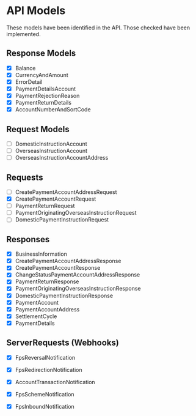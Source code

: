 # API Models

These models have been identified in the API.
Those checked have been implemented.

## Response Models

* [x] Balance
* [x] CurrencyAndAmount
* [x] ErrorDetail
* [x] PaymentDetailsAccount
* [x] PaymentRejectionReason
* [x] PaymentReturnDetails
* [x] AccountNumberAndSortCode

## Request Models

* [ ] DomesticInstructionAccount
* [ ] OverseasInstructionAccount
* [ ] OverseasInstructionAccountAddress

## Requests

* [ ] CreatePaymentAccountAddressRequest
* [x] CreatePaymentAccountRequest
* [ ] PaymentReturnRequest
* [ ] PaymentOriginatingOverseasInstructionRequest
* [ ] DomesticPaymentInstructionRequest

## Responses

* [x] BusinessInformation
* [x] CreatePaymentAccountAddressResponse
* [x] CreatePaymentAccountResponse
* [x] ChangeStatusPaymentAccountAddressResponse
* [x] PaymentReturnResponse
* [x] PaymentOriginatingOverseasInstructionResponse
* [x] DomesticPaymentInstructionResponse
* [x] PaymentAccount
* [x] PaymentAccountAddress
* [x] SettlementCycle
* [x] PaymentDetails

## ServerRequests (Webhooks)

* [x] FpsReversalNotification
* [x] FpsRedirectionNotification
* [x] AccountTransactionNotification
* [x] FpsSchemeNotification
* [x] FpsInboundNotification


